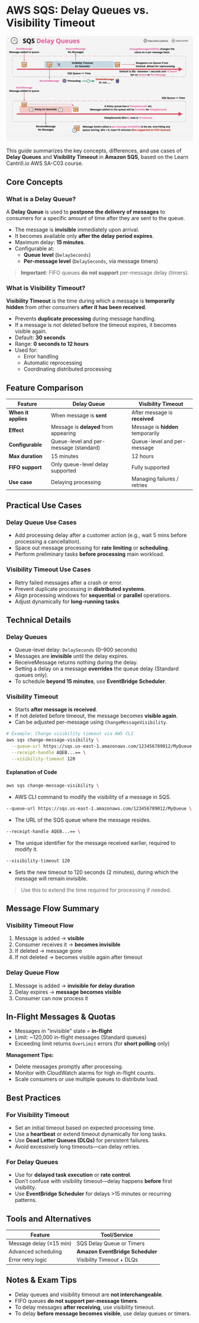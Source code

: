 # AWS SQS: Delay Queues vs. Visibility Timeout

![alt text](image-40.png)

This guide summarizes the key concepts, differences, and use cases of **Delay Queues** and **Visibility Timeout** in **Amazon SQS**, based on the Learn Cantrill.io AWS SA-C03 course.

## Core Concepts

### What is a Delay Queue?

A **Delay Queue** is used to **postpone the delivery of messages** to consumers for a specific amount of time after they are sent to the queue.

- The message is **invisible** immediately upon arrival.
- It becomes available only **after the delay period expires**.
- Maximum delay: **15 minutes**.
- Configurable at:
  - **Queue level** (`DelaySeconds`)
  - **Per-message level** (`DelaySeconds`, via message timers)

> **Important**: FIFO queues **do not support** per-message delay (timers).

### What is Visibility Timeout?

**Visibility Timeout** is the time during which a message is **temporarily hidden** from other consumers **after it has been received**.

- Prevents **duplicate processing** during message handling.
- If a message is not deleted before the timeout expires, it becomes visible again.
- Default: **30 seconds**
- Range: **0 seconds to 12 hours**
- Used for:
  - Error handling
  - Automatic reprocessing
  - Coordinating distributed processing

## Feature Comparison

| Feature             | Delay Queue                            | Visibility Timeout                |
| ------------------- | -------------------------------------- | --------------------------------- |
| **When it applies** | When message is **sent**               | After message is **received**     |
| **Effect**          | Message is **delayed** from appearing  | Message is **hidden** temporarily |
| **Configurable**    | Queue-level and per-message (standard) | Queue-level and per-message       |
| **Max duration**    | 15 minutes                             | 12 hours                          |
| **FIFO support**    | Only queue-level delay supported       | Fully supported                   |
| **Use case**        | Delaying processing                    | Managing failures / retries       |

## Practical Use Cases

### Delay Queue Use Cases

- Add processing delay after a customer action (e.g., wait 5 mins before processing a cancellation).
- Space out message processing for **rate limiting** or **scheduling**.
- Perform preliminary tasks **before processing** main workload.

### Visibility Timeout Use Cases

- Retry failed messages after a crash or error.
- Prevent duplicate processing in **distributed systems**.
- Align processing windows for **sequential** or **parallel** operations.
- Adjust dynamically for **long-running tasks**.

## Technical Details

### Delay Queues

- Queue-level delay: `DelaySeconds` (0–900 seconds)
- Messages are **invisible** until the delay expires.
- ReceiveMessage returns nothing during the delay.
- Setting a delay on a message **overrides** the queue delay (Standard queues only).
- To schedule **beyond 15 minutes**, use **EventBridge Scheduler**.

### Visibility Timeout

- Starts **after message is received**.
- If not deleted before timeout, the message becomes **visible again**.
- Can be adjusted per-message using `ChangeMessageVisibility`.

```bash
# Example: Change visibility timeout via AWS CLI
aws sqs change-message-visibility \
  --queue-url https://sqs.us-east-1.amazonaws.com/123456789012/MyQueue \
  --receipt-handle AQEB...== \
  --visibility-timeout 120
```

#### Explanation of Code

```bash
aws sqs change-message-visibility \
```

- AWS CLI command to modify the visibility of a message in SQS.

```bash
--queue-url https://sqs.us-east-1.amazonaws.com/123456789012/MyQueue \
```

- The URL of the SQS queue where the message resides.

```bash
--receipt-handle AQEB...== \
```

- The unique identifier for the message received earlier, required to modify it.

```bash
--visibility-timeout 120
```

- Sets the new timeout to 120 seconds (2 minutes), during which the message will remain invisible.

> Use this to extend the time required for processing if needed.

## Message Flow Summary

### Visibility Timeout Flow

1. Message is added → **visible**
2. Consumer receives it → **becomes invisible**
3. If deleted → message gone
4. If not deleted → becomes visible again after timeout

### Delay Queue Flow

1. Message is added → **invisible for delay duration**
2. Delay expires → **message becomes visible**
3. Consumer can now process it

## In-Flight Messages & Quotas

- Messages in "invisible" state = **in-flight**
- Limit: ~120,000 in-flight messages (Standard queues)
- Exceeding limit returns `OverLimit` errors (for **short polling** only)

**Management Tips:**

- Delete messages promptly after processing.
- Monitor with CloudWatch alarms for high in-flight counts.
- Scale consumers or use multiple queues to distribute load.

## Best Practices

### For Visibility Timeout

- Set an initial timeout based on expected processing time.
- Use a **heartbeat** or extend timeout dynamically for long tasks.
- Use **Dead Letter Queues (DLQs)** for persistent failures.
- Avoid excessively long timeouts—can delay retries.

### For Delay Queues

- Use for **delayed task execution** or **rate control**.
- Don’t confuse with visibility timeout—delay happens **before** first visibility.
- Use **EventBridge Scheduler** for delays >15 minutes or recurring patterns.

## Tools and Alternatives

| Feature                 | Tool/Service                     |
| ----------------------- | -------------------------------- |
| Message delay (≤15 min) | SQS Delay Queue or Timers        |
| Advanced scheduling     | **Amazon EventBridge Scheduler** |
| Error retry logic       | Visibility Timeout + DLQs        |

## Notes & Exam Tips

- Delay queues and visibility timeout are **not interchangeable**.
- FIFO queues **do not support per-message timers**.
- To delay messages **after receiving**, use visibility timeout.
- To delay **before message becomes visible**, use delay queues or timers.
